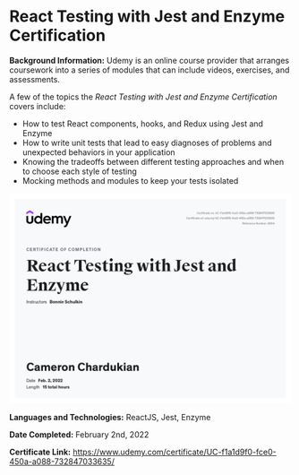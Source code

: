 # React Testing with Jest and Enzyme Certification

**Background Information:**
Udemy is an online course provider that arranges coursework into a series of modules that can include videos, exercises, and assessments.

A few of the topics the _React Testing with Jest and Enzyme Certification_ covers include:

- How to test React components, hooks, and Redux using Jest and Enzyme
- How to write unit tests that lead to easy diagnoses of problems and unexpected behaviors in your application
- Knowing the tradeoffs between different testing approaches and when to choose each style of testing
- Mocking methods and modules to keep your tests isolated

![](images/React-Testing-Jest-Enzyme.jpeg)

**Languages and Technologies:** ReactJS, Jest, Enzyme

**Date Completed:** February 2nd, 2022

**Certificate Link:** https://www.udemy.com/certificate/UC-f1a1d9f0-fce0-450a-a088-732847033635/
